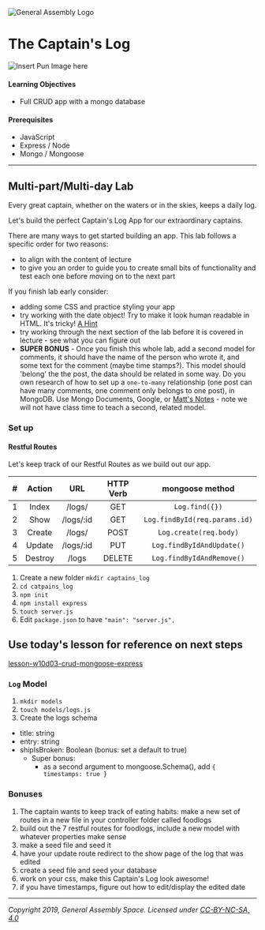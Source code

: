 
![General Assembly Logo](https://raw.git.generalassemb.ly/software-engineering-immersive/SEI-Course-Materials/master/ga_cog.png)

# The Captain's Log

![Insert Pun Image here](https://i.imgflip.com/2174sq.jpg)

#### Learning Objectives

- Full CRUD app with a mongo database

#### Prerequisites

- JavaScript
- Express / Node 
- Mongo / Mongoose

---

## Multi-part/Multi-day Lab

Every great captain, whether on the waters or in the skies, keeps a daily log.

Let's build the perfect Captain's Log App for our extraordinary captains.

There are many ways to get started building an app. This lab follows a specific order for two reasons:

 - to align with the content of lecture
 - to give you an order to guide you to create small bits of functionality and test each one before moving on to the next part

If you finish lab early consider:

  - adding some CSS and practice styling your app
  - try working with the date object! Try to make it look human readable in HTML. It's tricky! [A Hint](https://momentjs.com/)
  - try working through the next section of the lab before it is covered in lecture - see what you can figure out
  - **SUPER BONUS** - Once you finish this whole lab, add a second model for comments, it should have the name of the person who wrote it, and some text for the comment (maybe time stamps?). This model should 'belong' the the post, the data should be related in some way. Do you own research of how to set up a `one-to-many` relationship (one post can have many comments, one comment only belongs to one post), in MongoDB. Use Mongo Documents, Google, or [Matt's Notes](https://git.generalassemb.ly/Web-Development-Immersive-Remote/WDIR-Stan-Lee/tree/master/unit_2/w07d01/instructor_notes) - note we will not have class time to teach a second, related model. 

### Set up

#### Restful Routes

Let's keep track of our Restful Routes as we build out our app. 

|#|Action|URL|HTTP Verb|mongoose method|
|:---:|:---:|:---:|:---:|:---:|
|1| Index | /logs/ | GET | `Log.find({})` |
|2| Show | /logs/:id | GET | `Log.findById(req.params.id)` |
|3| Create | /logs/ | POST| `Log.create(req.body)` |
|4| Update | /logs/:id | PUT | `Log.findByIdAndUpdate()` |
|5| Destroy | /logs | DELETE | `Log.findByIdAndRemove()` |

1. Create a new folder `mkdir captains_log`
1. `cd catpains_log`
1. `npm init`
1. `npm install express`
1. `touch server.js`
1. Edit `package.json` to have `"main": "server.js",`


## Use today's lesson for reference on next steps

[lesson-w10d03-crud-mongoose-express](https://github.com/sei-eternity/lesson-w10d03-crud-mongoose-express#test-fruit-route-and-reqbody)


### `Log` Model
1. `mkdir models`
1. `touch models/logs.js`
1. Create the logs schema

  - title: string
  - entry: string
  - shipIsBroken: Boolean (bonus: set a default to true)
    - Super bonus:
      - as a second argument to mongoose.Schema(), add `{ timestamps: true }`



### Bonuses
1. The captain wants to keep track of eating habits: make a new set of routes in a new file in your controller folder called foodlogs
  1. build out the 7 restful routes for foodlogs, include a new model with whatever properties make sense
1. make a seed file and seed it
1. have your update route redirect to the show page of the log that was edited
1. create a seed file and seed your database
1. work on your css, make this Captain's Log look awesome!
1. if you have timestamps, figure out how to edit/display the edited date

---

*Copyright 2019, General Assembly Space. Licensed under [CC-BY-NC-SA, 4.0](https://creativecommons.org/licenses/by-nc-sa/4.0/)*
